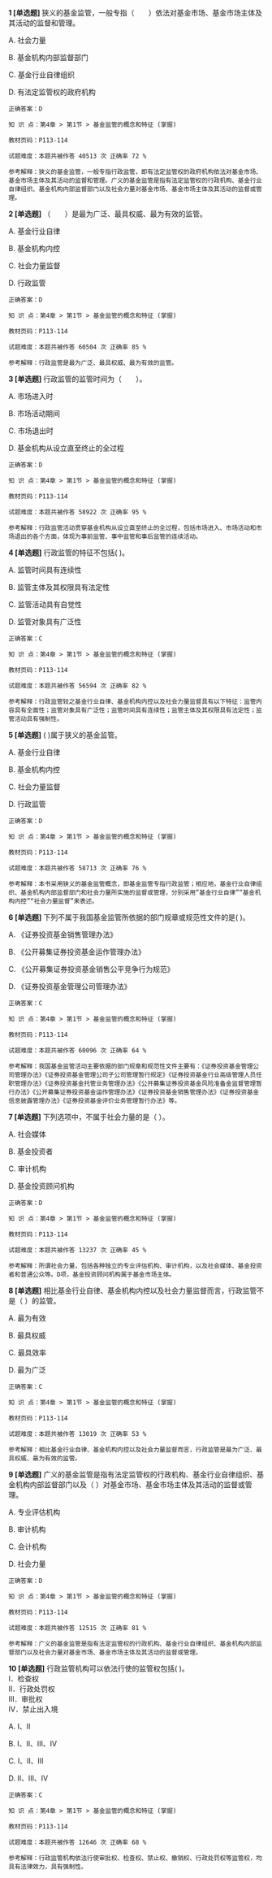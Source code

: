 **1 [单选题]** 狭义的基金监管，一般专指（&emsp;&emsp;）依法对基金市场、基金市场主体及其活动的监督和管理。

A. 社会力量

B. 基金机构内部监督部门

C. 基金行业自律组织

D. 有法定监管权的政府机构

```
正确答案：D

知 识 点：第4章 > 第1节 > 基金监管的概念和特征 (掌握)

教材页码：P113-114

试题难度：本题共被作答 40513 次 正确率 72 %

参考解释：狭义的基金监管，一般专指行政监管，即有法定监管权的政府机构依法对基金市场、基金市场主体及其活动的监督和管理。广义的基金监管是指有法定监管权的行政机构、基金行业自律组织、基金机构内部监督部门以及社会力量对基金市场、基金市场主体及其活动的监督或管理。
```


**2 [单选题]** （&emsp;&emsp;）是最为广泛、最具权威、最为有效的监管。

A. 基金行业自律

B. 基金机构内控

C. 社会力量监督

D. 行政监管

```
正确答案：D

知 识 点：第4章 > 第1节 > 基金监管的概念和特征 (掌握)

教材页码：P113-114

试题难度：本题共被作答 60504 次 正确率 85 %

参考解释：行政监管是最为广泛、最具权威、最为有效的监管。
```


**3 [单选题]** 行政监管的监管时间为（&emsp;&emsp;）。

A. 市场进入时

B. 市场活动期间

C. 市场退出时

D. 基金机构从设立直至终止的全过程

```
正确答案：D

知 识 点：第4章 > 第1节 > 基金监管的概念和特征 (掌握)

教材页码：P113-114

试题难度：本题共被作答 58922 次 正确率 95 %

参考解释：行政监管活动贯穿基金机构从设立直至终止的全过程，包括市场进入、市场活动和市场退出的各个方面，体现为事前监管、事中监管和事后监管的连续活动。
```


**4 [单选题]** 行政监管的特征不包括(        )。 

A. 监管时间具有连续性

B. 监管主体及其权限具有法定性

C. 监管活动具有自觉性

D. 监管对象具有广泛性 

```
正确答案：C

知 识 点：第4章 > 第1节 > 基金监管的概念和特征 (掌握)

教材页码：P113-114

试题难度：本题共被作答 56594 次 正确率 82 %

参考解释：行政监管较之基金行业自律、基金机构内控以及社会力量监督具有以下特征：监管内容具有全面性；监管对象具有广泛性；监管时间具有连续性；监管主体及其权限具有法定性；监管活动具有强制性。
```


**5 [单选题]** (        )属于狭义的基金监管。

A. 基金行业自律

B. 基金机构内控

C. 社会力量监督

D. 行政监管

```
正确答案：D

知 识 点：第4章 > 第1节 > 基金监管的概念和特征 (掌握)

教材页码：P113-114

试题难度：本题共被作答 58713 次 正确率 76 %

参考解释：本书采用狭义的基金监管概念，即基金监管专指行政监管；相应地，基金行业自律组织、基金机构内部监督部门和社会力量所实施的监督或管理，分别采用“基金行业自律”“基金机构内控”“社会力量监督”来表述。
```


**6 [单选题]** 下列不属于我国基金监管所依据的部门规章或规范性文件的是(       )。

A. 《证券投资基金销售管理办法》

B. 《公开募集证券投资基金运作管理办法》

C. 《公开募集证券投资基金销售公平竞争行为规范》

D. 《证券投资基金管理公司管理办法》

```
正确答案：C

知 识 点：第4章 > 第1节 > 基金监管的概念和特征 (掌握)

教材页码：P113-114

试题难度：本题共被作答 60096 次 正确率 64 %

参考解释：我国基金监管活动主要依据的部门规章和规范性文件主要有：《证券投资基金管理公司管理办法》《证券投资基金管理公司子公司管理暂行规定》《证券投资基金行业高级管理人员任职管理办法》《证券投资基金托管业务管理办法》《公开募集证券投资基金风险准备金监督管理暂行办法》《公开募集证券投资基金运作管理办法》《证券投资基金销售管理办法》《证券投资基金信息披露管理办法》《证券投资基金评价业务管理暂行办法》等。
```


**7 [单选题]** 下列选项中，不属于社会力量的是（       ）。

A. 社会媒体

B. 基金投资者

C. 审计机构

D. 基金投资顾问机构

```
正确答案：D

知 识 点：第4章 > 第1节 > 基金监管的概念和特征 (掌握)

教材页码：P113-114

试题难度：本题共被作答 13237 次 正确率 45 %

参考解释：所谓社会力量，包括各种独立的专业评估机构、审计机构，以及社会媒体、基金投资者和普通公众等。D项，基金投资顾问机构属于基金市场主体。
```


**8 [单选题]** 相比基金行业自律、基金机构内控以及社会力量监督而言，行政监管不是（       ）的监管。

A. 最为有效

B. 最具权威

C. 最具效率

D. 最为广泛

```
正确答案：C

知 识 点：第4章 > 第1节 > 基金监管的概念和特征 (掌握)

教材页码：P113-114

试题难度：本题共被作答 13019 次 正确率 53 %

参考解释：相比基金行业自律、基金机构内控以及社会力量监督而言，行政监管是最为广泛、最具权威、最为有效的监管。
```


**9 [单选题]** 广义的基金监管是指有法定监管权的行政机构、基金行业自律组织、基金机构内部监督部门以及（        ）对基金市场、基金市场主体及其活动的监督或管理。

A. 专业评估机构

B. 审计机构

C. 会计机构

D. 社会力量

```
正确答案：D

知 识 点：第4章 > 第1节 > 基金监管的概念和特征 (掌握)

教材页码：P113-114

试题难度：本题共被作答 12515 次 正确率 81 %

参考解释：广义的基金监管是指有法定监管权的行政机构、基金行业自律组织、基金机构内部监督部门以及社会力量对基金市场、基金市场主体及其活动的监督或管理。
```


**10 [单选题]** 行政监管机构可以依法行使的监管权包括(       )。<br />
Ⅰ．检查权<br />
Ⅱ．行政处罚权<br />
Ⅲ．审批权<br />
Ⅳ．禁止出入境

A. Ⅰ、Ⅱ

B. Ⅰ、Ⅱ、Ⅲ、Ⅳ

C. Ⅰ、Ⅱ、Ⅲ

D. Ⅱ、Ⅲ、Ⅳ

```
正确答案：C

知 识 点：第4章 > 第1节 > 基金监管的概念和特征 (掌握)

教材页码：P113-114

试题难度：本题共被作答 12646 次 正确率 68 %

参考解释：行政监管机构依法行使审批权、检查权、禁止权、撤销权、行政处罚权等监管权，均具有法律效力，具有强制性。
```

